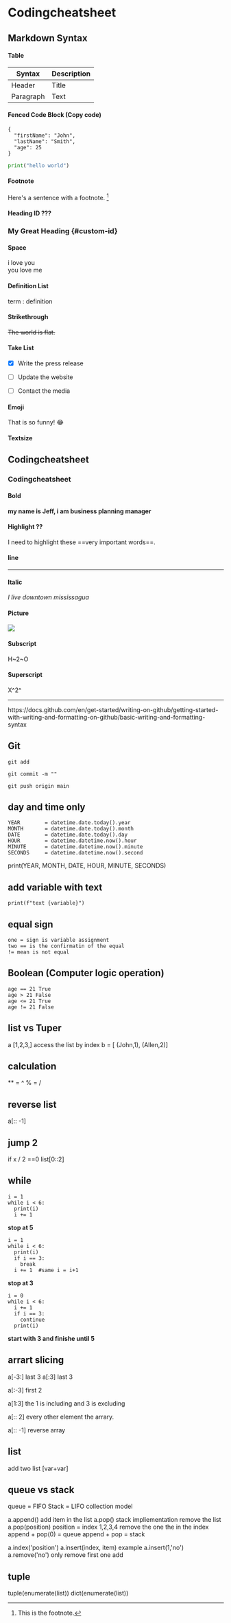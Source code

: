 # Codingcheatsheet

## Markdown Syntax

#### Table

| Syntax | Description |
| ----------- | ----------- |
| Header | Title |
| Paragraph | Text |


#### Fenced Code Block (Copy code)

```
{
  "firstName": "John",
  "lastName": "Smith",
  "age": 25
}
```
```python
print("hello world")
```

#### Footnote
Here's a sentence with a footnote. [^1]

[^1]: This is the footnote.


#### Heading ID ???

### My Great Heading {#custom-id}

#### Space

i love you<br />
you love me

#### Definition List

term
: definition


#### Strikethrough

~~The world is flat.~~

#### Take List

- [x] Write the press release
- [ ] Update the website
- [ ] Contact the media


#### Emoji

That is so funny! :joy:

#### Textsize

## Codingcheatsheet
### Codingcheatsheet


#### Bold

**my name is Jeff, i am business planning manager**


#### Highlight ??

I need to highlight these ==very important words==.


####  line
<hr />

#### Italic

*I live downtown mississagua*

#### Picture

![](https://github.com/bleachevil/Codingcheatsheet/blob/main/download.jpg?raw=true)


#### Subscript

H~2~O

#### Superscript

X^2^


<hr />
https://docs.github.com/en/get-started/writing-on-github/getting-started-with-writing-and-formatting-on-github/basic-writing-and-formatting-syntax

## Git

```git
git add
```
```git
git commit -m ""
```
```git
git push origin main
```

## day and time only
```
YEAR        = datetime.date.today().year
MONTH       = datetime.date.today().month
DATE        = datetime.date.today().day
HOUR        = datetime.datetime.now().hour
MINUTE      = datetime.datetime.now().minute
SECONDS     = datetime.datetime.now().second
```
print(YEAR, MONTH, DATE, HOUR, MINUTE, SECONDS)

## add variable with text
```
print(f"text {variable}")
```

## equal sign
```
one = sign is variable assignment 
two == is the confirmatin of the equal
!= mean is not equal
```

## Boolean (Computer logic operation)
```
age == 21 True
age > 21 False
age <= 21 True
age != 21 False
```

## list vs Tuper
a [1,2,3,]   access the list by index
b = [ (John,1), (Allen,2)]

## calculation

** = ^
% = /

## reverse list
a[:: -1]

## jump 2
if x / 2 ==0
list[0::2]

## while
```
i = 1
while i < 6:
  print(i)
  i += 1
```
**stop at 5**
```
i = 1
while i < 6:
  print(i)
  if i == 3:
    break
  i += 1  #same i = i+1
```
**stop at 3**

```
i = 0
while i < 6:
  i += 1
  if i == 3:
    continue
  print(i)
```
**start with 3 and finishe until 5**

## arrart slicing
a[-3:] last 3
a[:3] last 3

a[:-3] first 2

a[1:3] the 1 is including and 3 is excluding

a[:: 2] every other element the arrary.

a[:: -1] reverse array


## list
add two list 
[var+var]


## queue vs stack
queue = FIFO
Stack = LIFO
collection model

a.append() add item in the list
a.pop() stack impliementation  remove the list
a.pop(position) position = index 1,2,3,4 remove the one the in the index
append + pop(0) = queue
append + pop = stack

a.index('position')
a.insert(index, item) example a.insert(1,'no')
a.remove('no') only remove first one add

## tuple
tuple(enumerate(list))
dict(enumerate(list))
